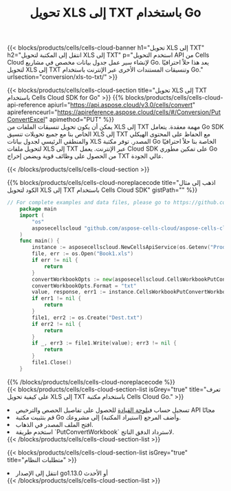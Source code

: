 ﻿---
title:  تحويل XLS إلى TXT باستخدام Go
description: استخدام Aspose.Cells Cloud SDK لـ Go لتحويل ملف بتنسيق XLS إلى ملف بتنسيق TXT.
kwords: Excel, Convert XLS to TXT, REST, Go
howto: How to convert XLS to TXT using Aspose.Cells Cloud Go library.
---
{{< blocks/products/cells/cells-cloud-banner h1="تحويل XLS إلى TXT" h2="انتقل إلى المكتبة لتحويل XLS إلى TXT" p="استخدم التحويل API من Cells Cloud لإنشاء سير عمل جدول بيانات مخصص في مشاريع Go. يعد هذا حلاً احترافيًا لتحويل XLS إلى TXT وتنسيقات المستندات الأخرى عبر الإنترنت باستخدام Go." urlsection="conversion/xls-to-txt/" >}}

{{< blocks/products/cells/cells-cloud-section title="تحويل XLS إلى TXT باستخدام Cells Cloud SDK for Go" >}}
{{% blocks/products/cells/cells-cloud-api-reference apiurl="https://api.aspose.cloud/v3.0/cells/convert" apireferenceurl="https://apireference.aspose.cloud/cells/#/Conversion/PutConvertExcel" apimethod="PUT" %}}
<br/>
يمكن أن يكون تحويل تنسيقات الملفات من XLS إلى TXT مهمة معقدة. يتعامل Go SDK الخاص بنا مع جميع تحويلات تنسيق XLS إلى TXT مع الحفاظ على المحتوى الهيكلي والمنطقي الرئيسي لجدول بيانات XLS المصدر. توفر مكتبة Go الخاصة بنا حلاً احترافيًا لتحويل ملفات XLS إلى TXT عبر الإنترنت. يعمل Cloud SDK على تمكين مطوري Go من الحصول على وظائف قوية ويضمن إخراج TXT عالي الجودة.

{{< /blocks/products/cells/cells-cloud-section >}}

{{% blocks/products/cells/cells-cloud-noreplacecode title="اذهب إلى مثال الكود لتحويل XLS إلى TXT باستخدام Cells Cloud SDK" gistPath="" %}}
 
```go
// For complete examples and data files, please go to https://github.com/aspose-cells-cloud/aspose-cells-cloud-go/
    package main
    import (
	    "os"
	    asposecellscloud "github.com/aspose-cells-cloud/aspose-cells-cloud-go/v22"
    )
    func main() {
	    instance := asposecellscloud.NewCellsApiService(os.Getenv("ProductClientId"), os.Getenv("ProductClientSecret"))
	    file, err := os.Open("Book1.xls")
	    if err != nil {
		    return
	    }
	    convertWorkbookOpts := new(asposecellscloud.CellsWorkbookPutConvertWorkbookOpts)
	    convertWorkbookOpts.Format = "txt"
	    value, response, err1 := instance.CellsWorkbookPutConvertWorkbook(file, convertWorkbookOpts)
	    if err1 != nil {
		    return
	    }
	    file1, err2 := os.Create("Dest.txt")
	    if err2 != nil {
		    return
	    }
	    if _, err3 := file1.Write(value); err3 != nil {
		    return
	    }
	    file1.Close()
    }
```
 
{{% /blocks/products/cells/cells-cloud-noreplacecode %}}
<br/>
{{< blocks/products/cells/cells-cloud-section-list isGrey="true" title="تعرف على كيفية تحويل XLS إلى TXT باستخدام مكتبة Cells Cloud Go." >}}
<li> تسجيل حساب في<a href="https://dashboard.aspose.cloud/">لوحة القيادة</a> للحصول على تفاصيل الحصص والترخيص API مجانًا</li>
<li>قم بتثبيت مكتبة Go وأضف المرجع (استيراد المكتبة) إلى مشروعك.</li>
<li>افتح الملف المصدر في الذهاب.</li>
<li>استخدم طريقة `PutConvertWorkbook` لاسترداد الدفق الناتج.</li>
{{< /blocks/products/cells/cells-cloud-section-list >}}

{{< blocks/products/cells/cells-cloud-section-list isGrey="true" title="متطلبات النظام" >}}
<li>انتقل إلى الإصدار go1.13.0 أو الأحدث</li>
{{< /blocks/products/cells/cells-cloud-section-list >}}
